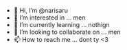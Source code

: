 - 👋 Hi, I’m @narisaru
- 👀 I’m interested in ... men
- 🌱 I’m currently learning ... nothign
- 💞️ I’m looking to collaborate on ... men
- 📫 How to reach me ... dont ty <3

<!---
narisaru/narisaru is a ✨ special ✨ repository because its `README.md` (this file) appears on your GitHub profile.
You can click the Preview link to take a look at your changes.
--->
